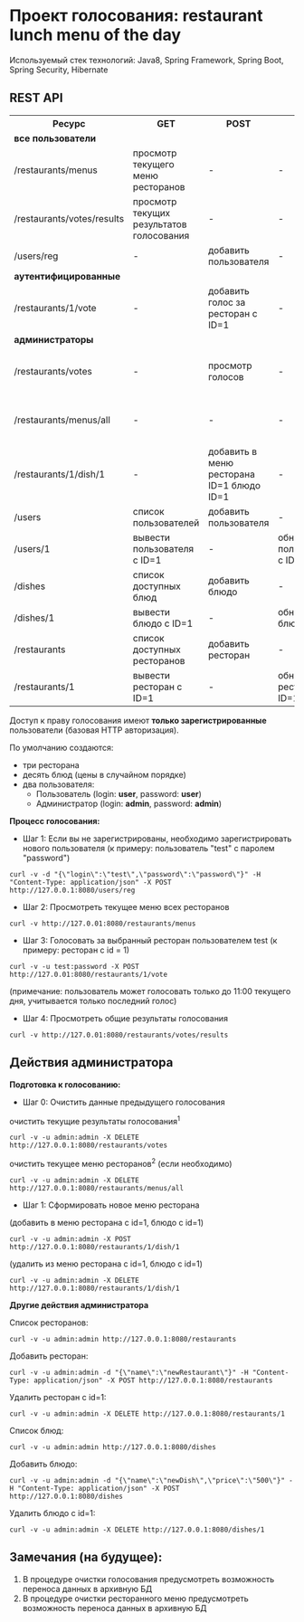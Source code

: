 Проект голосования: restaurant lunch menu of the day
====================================================

Используемый стек технологий: Java8, Spring Framework, Spring Boot, Spring Security, Hibernate

REST API
--------
<table>
    <tr>
        <th>Ресурс</th>
        <th>GET</th>
        <th>POST</th>
        <th>PUT</th>
        <th>DELETE</th>
    </tr>
    <tr>
        <td><b>все пользователи</b></td>
        <td></td>
        <td></td>
        <td></td>
        <td></td>
    </tr>
    <tr>
        <td>/restaurants/menus</td>
        <td>просмотр текущего меню ресторанов</td>
        <td>-</td>
        <td>-</td>
        <td>-</td>
    </tr>
    <tr>
        <td>/restaurants/votes/results</td>
        <td>просмотр текущих результатов голосования</td>
        <td>-</td>
        <td>-</td>
        <td>-</td>
    </tr>
    <tr>
        <td>/users/reg</td>
        <td>-</td>
        <td>добавить пользователя</td>
        <td>-</td>
        <td>-</td>
    </tr>
    <tr>
        <td><b>аутентифицированные</b></td>
        <td></td>
        <td></td>
        <td></td>
        <td></td>
    </tr>
    <tr>
        <td>/restaurants/1/vote</td>
        <td>-</td>
        <td>добавить голос за ресторан с ID=1</td>
        <td>-</td>
        <td>-</td>
    </tr>
    <tr>
        <td><b>администраторы</b></td>
        <td></td>
        <td></td>
        <td></td>
        <td></td>
    </tr>
    <tr>
        <td>/restaurants/votes</td>
        <td>-</td>
        <td>просмотр голосов</td>
        <td>-</td>
        <td>удалить текущие результаты голосования</td>
    </tr>
    <tr>
        <td>/restaurants/menus/all</td>
        <td>-</td>
        <td>-</td>
        <td>-</td>
        <td>удалить текущее меню ресторанов</td>
    </tr>
    <tr>
        <td>/restaurants/1/dish/1</td>
        <td>-</td>
        <td>добавить в меню ресторана ID=1 блюдо ID=1</td>
        <td>-</td>
        <td>удалить из меню ресторана ID=1 блюдо ID=1</td>
    </tr>
    <tr>
        <td>/users</td>
        <td>список пользователей</td>
        <td>добавить пользователя</td>
        <td>-</td>
        <td>-</td>
    </tr>
    <tr>
        <td>/users/1</td>
        <td>вывести пользователя с ID=1</td>
        <td>-</td>
        <td>обновить пользователя с ID=1</td>
        <td>удалить пользователя с ID=1</td>
    </tr>
    <tr>
        <td>/dishes</td>
        <td>список доступных блюд</td>
        <td>добавить блюдо</td>
        <td>-</td>
        <td>удалить все блюда</td>
    </tr>
    <tr>
        <td>/dishes/1</td>
        <td>вывести блюдо с ID=1</td>
        <td>-</td>
        <td>обновить блюдо с ID=1</td>
        <td>удалить блюдо с ID=1</td>
    </tr>
    <tr>
        <td>/restaurants</td>
        <td>список доступных ресторанов</td>
        <td>добавить ресторан</td>
        <td>-</td>
        <td>удалить все рестораны</td>
    </tr>
    <tr>
        <td>/restaurants/1</td>
        <td>вывести ресторан с ID=1</td>
        <td>-</td>
        <td>обновить ресторан с ID=1</td>
        <td>удалить ресторан с ID=1</td>
    </tr>
    <!--<tr>
        <td></td>
        <td></td>
        <td></td>
        <td></td>
        <td></td>
    </tr>-->
</table>


Доступ к праву голосования имеют **только зарегистрированные** пользователи (базовая HTTP авторизация).

По умолчанию создаются:

- три ресторана
- десять блюд (цены в случайном порядке)
- два пользователя:
    - Пользователь (login: **user**, password: **user**)
    - Администратор (login: **admin**, password: **admin**)
 
**Процесс голосования:**
- Шаг 1: Если вы не зарегистрированы, необходимо зарегистрировать нового пользователя (к примеру: пользователь "test" c паролем "password")
```code
curl -v -d "{\"login\":\"test\",\"password\":\"password\"}" -H "Content-Type: application/json" -X POST http://127.0.0.1:8080/users/reg
```

- Шаг 2: Просмотреть текущее меню всех ресторанов
```code
curl -v http://127.0.01:8080/restaurants/menus
```

- Шаг 3: Голосовать за выбранный ресторан пользователем test (к примеру: ресторан с id = 1)
```code
curl -v -u test:password -X POST http://127.0.01:8080/restaurants/1/vote
```

(примечание: пользователь может голосовать только до 11:00 текущего дня, учитывается только последний голос)

- Шаг 4: Просмотреть общие результаты голосования
```code
curl -v http://127.0.01:8080/restaurants/votes/results
```

Действия администратора
-----------------------
**Подготовка к голосованию:**

- Шаг 0: Очистить данные предыдущего голосования

очистить текущие результаты голосования<sup>1</sup>
```code
curl -v -u admin:admin -X DELETE http://127.0.0.1:8080/restaurants/votes
```

очистить текущее меню ресторанов<sup>2</sup> (если необходимо)
```code
curl -v -u admin:admin -X DELETE http://127.0.0.1:8080/restaurants/menus/all
```

- Шаг 1: Сформировать новое меню ресторана

(добавить в меню ресторана с id=1, блюдо с id=1)
```code
curl -v -u admin:admin -X POST http://127.0.0.1:8080/restaurants/1/dish/1
```

(удалить из меню ресторана с id=1, блюдо с id=1)
```code
curl -v -u admin:admin -X DELETE http://127.0.0.1:8080/restaurants/1/dish/1
```

**Другие действия администратора**

Список ресторанов:
```code
curl -v -u admin:admin http://127.0.0.1:8080/restaurants
```

Добавить ресторан:
```code
curl -v -u admin:admin -d "{\"name\":\"newRestaurant\"}" -H "Content-Type: application/json" -X POST http://127.0.0.1:8080/restaurants
```

Удалить ресторан c id=1:
```code
curl -v -u admin:admin -X DELETE http://127.0.0.1:8080/restaurants/1
```

Список блюд:
```code
curl -v -u admin:admin http://127.0.0.1:8080/dishes
```

Добавить блюдо:
```code
curl -v -u admin:admin -d "{\"name\":\"newDish\",\"price\":\"500\"}" -H "Content-Type: application/json" -X POST http://127.0.0.1:8080/dishes
```

Удалить блюдо c id=1: 
```code
curl -v -u admin:admin -X DELETE http://127.0.0.1:8080/dishes/1
```

Замечания (на будущее):
-------
1. В процедуре очистки голосования предусмотреть возможность переноса данных в архивную БД
2. В процедуре очистки ресторанного меню предусмотреть возможность переноса данных в архивную БД
